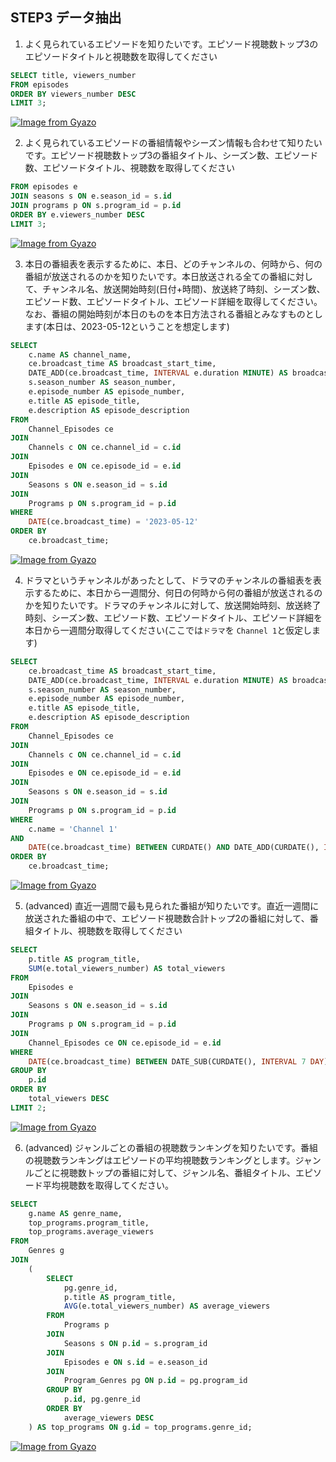 ## STEP3 データ抽出
1. よく見られているエピソードを知りたいです。エピソード視聴数トップ3のエピソードタイトルと視聴数を取得してください
```sql
SELECT title, viewers_number 
FROM episodes 
ORDER BY viewers_number DESC
LIMIT 3;
```
[![Image from Gyazo](https://i.gyazo.com/5e9c563396eccedcf5b395bdd92a713b.png)](https://gyazo.com/5e9c563396eccedcf5b395bdd92a713b)


2. よく見られているエピソードの番組情報やシーズン情報も合わせて知りたいです。エピソード視聴数トップ3の番組タイトル、シーズン数、エピソード数、エピソードタイトル、視聴数を取得してください
```sql
FROM episodes e
JOIN seasons s ON e.season_id = s.id
JOIN programs p ON s.program_id = p.id                                                                  
ORDER BY e.viewers_number DESC                                                                          
LIMIT 3;
```          

[![Image from Gyazo](https://i.gyazo.com/194f41395f1acf26eaebd8de806ff16e.png)](https://gyazo.com/194f41395f1acf26eaebd8de806ff16e)

3. 本日の番組表を表示するために、本日、どのチャンネルの、何時から、何の番組が放送されるのかを知りたいです。本日放送される全ての番組に対して、チャンネル名、放送開始時刻(日付+時間)、放送終了時刻、シーズン数、エピソード数、エピソードタイトル、エピソード詳細を取得してください。なお、番組の開始時刻が本日のものを本日方法される番組とみなすものとします(本日は、2023-05-12ということを想定します)
```sql
SELECT 
    c.name AS channel_name,
    ce.broadcast_time AS broadcast_start_time,
    DATE_ADD(ce.broadcast_time, INTERVAL e.duration MINUTE) AS broadcast_end_time,
    s.season_number AS season_number,
    e.episode_number AS episode_number,
    e.title AS episode_title,
    e.description AS episode_description
FROM
    Channel_Episodes ce
JOIN
    Channels c ON ce.channel_id = c.id
JOIN
    Episodes e ON ce.episode_id = e.id
JOIN
    Seasons s ON e.season_id = s.id
JOIN
    Programs p ON s.program_id = p.id
WHERE
    DATE(ce.broadcast_time) = '2023-05-12'
ORDER BY
    ce.broadcast_time;
```

[![Image from Gyazo](https://i.gyazo.com/98b06c9eb2c0d1a57e5926da748498c8.png)](https://gyazo.com/98b06c9eb2c0d1a57e5926da748498c8)



4. ドラマというチャンネルがあったとして、ドラマのチャンネルの番組表を表示するために、本日から一週間分、何日の何時から何の番組が放送されるのかを知りたいです。ドラマのチャンネルに対して、放送開始時刻、放送終了時刻、シーズン数、エピソード数、エピソードタイトル、エピソード詳細を本日から一週間分取得してください(ここでは`ドラマ`を
`Channel 1`と仮定します)
```sql
SELECT 
    ce.broadcast_time AS broadcast_start_time,
    DATE_ADD(ce.broadcast_time, INTERVAL e.duration MINUTE) AS broadcast_end_time,
    s.season_number AS season_number,
    e.episode_number AS episode_number,
    e.title AS episode_title,
    e.description AS episode_description
FROM
    Channel_Episodes ce
JOIN
    Channels c ON ce.channel_id = c.id
JOIN
    Episodes e ON ce.episode_id = e.id
JOIN
    Seasons s ON e.season_id = s.id
JOIN
    Programs p ON s.program_id = p.id
WHERE
    c.name = 'Channel 1'
AND 
    DATE(ce.broadcast_time) BETWEEN CURDATE() AND DATE_ADD(CURDATE(), INTERVAL 7 DAY)
ORDER BY
    ce.broadcast_time;
```
[![Image from Gyazo](https://i.gyazo.com/f7b51a6cb92f135d4c11851e4e723e61.png)](https://gyazo.com/f7b51a6cb92f135d4c11851e4e723e61)


5. (advanced) 直近一週間で最も見られた番組が知りたいです。直近一週間に放送された番組の中で、エピソード視聴数合計トップ2の番組に対して、番組タイトル、視聴数を取得してください
```sql
SELECT 
    p.title AS program_title,
    SUM(e.total_viewers_number) AS total_viewers
FROM
    Episodes e
JOIN
    Seasons s ON e.season_id = s.id
JOIN
    Programs p ON s.program_id = p.id
JOIN
    Channel_Episodes ce ON ce.episode_id = e.id
WHERE
    DATE(ce.broadcast_time) BETWEEN DATE_SUB(CURDATE(), INTERVAL 7 DAY) AND CURDATE()
GROUP BY
    p.id
ORDER BY
    total_viewers DESC
LIMIT 2;
```
[![Image from Gyazo](https://i.gyazo.com/a297ea456049748dc13e200865478b02.png)](https://gyazo.com/a297ea456049748dc13e200865478b02)

6. (advanced) ジャンルごとの番組の視聴数ランキングを知りたいです。番組の視聴数ランキングはエピソードの平均視聴数ランキングとします。ジャンルごとに視聴数トップの番組に対して、ジャンル名、番組タイトル、エピソード平均視聴数を取得してください。
```sql
SELECT 
    g.name AS genre_name,
    top_programs.program_title,
    top_programs.average_viewers
FROM
    Genres g
JOIN
    (
        SELECT 
            pg.genre_id,
            p.title AS program_title,
            AVG(e.total_viewers_number) AS average_viewers
        FROM
            Programs p
        JOIN
            Seasons s ON p.id = s.program_id
        JOIN
            Episodes e ON s.id = e.season_id
        JOIN
            Program_Genres pg ON p.id = pg.program_id
        GROUP BY
            p.id, pg.genre_id
        ORDER BY
            average_viewers DESC
    ) AS top_programs ON g.id = top_programs.genre_id;
```
[![Image from Gyazo](https://i.gyazo.com/4f54c2e1f627d17e5483f0aae0be18a5.png)](https://gyazo.com/4f54c2e1f627d17e5483f0aae0be18a5)

